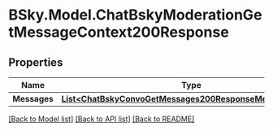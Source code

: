 # BSky.Model.ChatBskyModerationGetMessageContext200Response

## Properties

Name | Type | Description | Notes
------------ | ------------- | ------------- | -------------
**Messages** | [**List&lt;ChatBskyConvoGetMessages200ResponseMessagesInner&gt;**](ChatBskyConvoGetMessages200ResponseMessagesInner.md) |  | 

[[Back to Model list]](../README.md#documentation-for-models) [[Back to API list]](../README.md#documentation-for-api-endpoints) [[Back to README]](../README.md)

